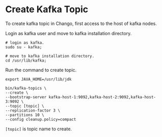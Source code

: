 # Create Kafka Topic

To create kafka topic in Chango, first access to the host of kafka nodes.

Login as kafka user and move to kafka installation directory.

```agsl
# login as kafka.
sudo su - kafka;

# move to kafka installation directory.
cd /usr/lib/kafka;
```

Run the command to create topic.

```agsl
export JAVA_HOME=/usr/lib/jdk

bin/kafka-topics \
--create \
--bootstrap-server kafka-host-1:9092,kafka-host-2:9092,kafka-host-3:9092 \
--topic [topic] \
--replication-factor 3 \
--partitions 10 \
--config cleanup.policy=compact
```

`[topic]` is topic name to create.